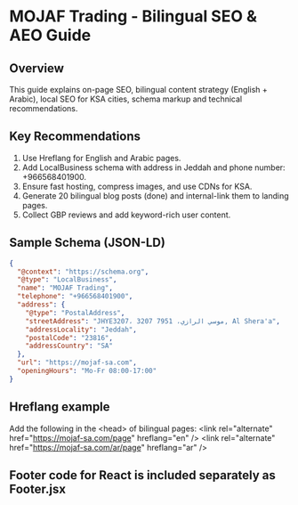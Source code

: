 # MOJAF Trading - Bilingual SEO & AEO Guide

## Overview
This guide explains on-page SEO, bilingual content strategy (English + Arabic), local SEO for KSA cities, schema markup and technical recommendations.

## Key Recommendations
1. Use Hreflang for English and Arabic pages.
2. Add LocalBusiness schema with address in Jeddah and phone number: +966568401900.
3. Ensure fast hosting, compress images, and use CDNs for KSA.
4. Generate 20 bilingual blog posts (done) and internal-link them to landing pages.
5. Collect GBP reviews and add keyword-rich user content.

## Sample Schema (JSON-LD)
```json
{
  "@context": "https://schema.org",
  "@type": "LocalBusiness",
  "name": "MOJAF Trading",
  "telephone": "+966568401900",
  "address": {
    "@type": "PostalAddress",
    "streetAddress": "JHYE3207، 3207 موسي الرازي، 7951, Al Shera'a",
    "addressLocality": "Jeddah",
    "postalCode": "23816",
    "addressCountry": "SA"
  },
  "url": "https://mojaf-sa.com",
  "openingHours": "Mo-Fr 08:00-17:00"
}
```

## Hreflang example
Add the following in the &lt;head&gt; of bilingual pages:
&lt;link rel="alternate" href="https://mojaf-sa.com/page" hreflang="en" /&gt;
&lt;link rel="alternate" href="https://mojaf-sa.com/ar/page" hreflang="ar" /&gt;

## Footer code for React is included separately as Footer.jsx
